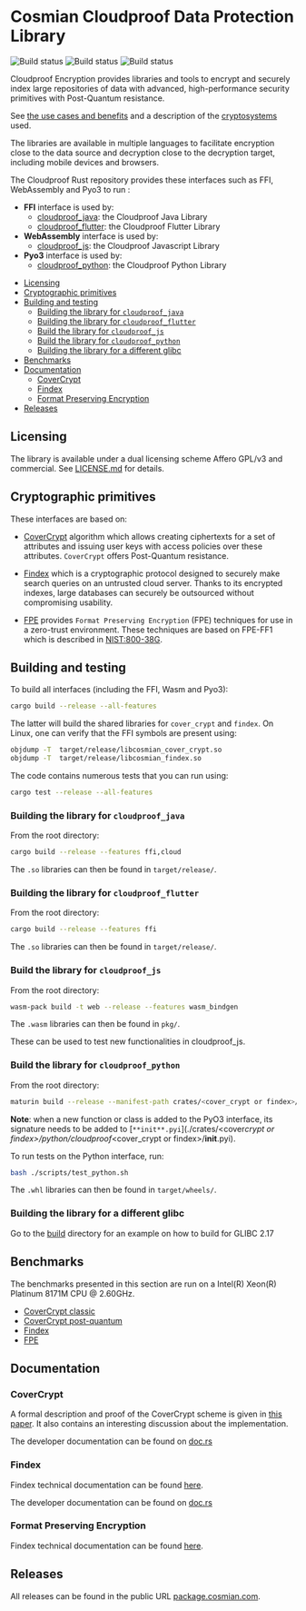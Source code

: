 # Cosmian Cloudproof Data Protection Library

![Build status](https://github.com/Cosmian/cloudproof_rust/actions/workflows/ci.yml/badge.svg)
![Build status](https://github.com/Cosmian/cloudproof_rust/actions/workflows/build.yml/badge.svg)
![Build status](https://github.com/Cosmian/cloudproof_rust/actions/workflows/benches.yml/badge.svg)

Cloudproof Encryption provides libraries and tools to encrypt and securely index large repositories of data with advanced, high-performance security primitives with Post-Quantum resistance.

See [the use cases and benefits](https://docs.cosmian.com/cloudproof_encryption/use_cases_benefits/) and a description of the [cryptosystems](https://docs.cosmian.com/cloudproof_encryption/crypto_systems/) used.

The libraries are available in multiple languages to facilitate encryption close to the data source and decryption close to the decryption target, including mobile devices and browsers.

The Cloudproof Rust repository provides these interfaces such as FFI, WebAssembly and Pyo3 to run :

- **FFI** interface is used by:
  - [cloudproof_java](https://github.com/Cosmian/cloudproof_java): the Cloudproof Java Library
  - [cloudproof_flutter](https://github.com/Cosmian/cloudproof_flutter): the Cloudproof Flutter Library
- **WebAssembly** interface is used by:
  - [cloudproof_js](https://github.com/Cosmian/cloudproof_js): the Cloudproof Javascript Library
- **Pyo3** interface is used by:
  - [cloudproof_python](https://github.com/Cosmian/cloudproof_python): the Cloudproof Python Library

<!-- toc -->

- [Licensing](#licensing)
- [Cryptographic primitives](#cryptographic-primitives)
- [Building and testing](#building-and-testing)
  - [Building the library for `cloudproof_java`](#building-the-library-for-cloudproof_java)
  - [Building the library for `cloudproof_flutter`](#building-the-library-for-cloudproof_flutter)
  - [Build the library for `cloudproof_js`](#build-the-library-for-cloudproof_js)
  - [Build the library for `cloudproof_python`](#build-the-library-for-cloudproof_python)
  - [Building the library for a different glibc](#building-the-library-for-a-different-glibc)
- [Benchmarks](#benchmarks)
- [Documentation](#documentation)
  - [CoverCrypt](#covercrypt)
  - [Findex](#findex)
  - [Format Preserving Encryption](#format-preserving-encryption)
- [Releases](#releases)

<!-- tocstop -->

## Licensing

The library is available under a dual licensing scheme Affero GPL/v3 and commercial. See [LICENSE.md](LICENSE.md) for details.

## Cryptographic primitives

These interfaces are based on:

- [CoverCrypt](https://github.com/Cosmian/cover_crypt) algorithm which allows
  creating ciphertexts for a set of attributes and issuing user keys with access
  policies over these attributes. `CoverCrypt` offers Post-Quantum resistance.

- [Findex](https://github.com/Cosmian/findex) which is a cryptographic protocol designed to securely make search queries on
  an untrusted cloud server. Thanks to its encrypted indexes, large databases can
  securely be outsourced without compromising usability.

- [FPE](./crates/fpe/README.md) provides `Format Preserving Encryption` (FPE) techniques for use in a zero-trust environment. These techniques are based on FPE-FF1 which is described in [NIST:800-38G](https://nvlpubs.nist.gov/nistpubs/specialpublications/nist.sp.800-38g.pdf).

## Building and testing

To build all interfaces (including the FFI, Wasm and Pyo3):

```bash
cargo build --release --all-features
```

The latter will build the shared libraries for `cover_crypt` and `findex`. On Linux, one can verify that the FFI symbols are present using:

```bash
objdump -T  target/release/libcosmian_cover_crypt.so
objdump -T  target/release/libcosmian_findex.so
```

The code contains numerous tests that you can run using:

```bash
cargo test --release --all-features
```

### Building the library for `cloudproof_java`

From the root directory:

```bash
cargo build --release --features ffi,cloud
```

The `.so` libraries can then be found in `target/release/`.

### Building the library for `cloudproof_flutter`

From the root directory:

```bash
cargo build --release --features ffi
```

The `.so` libraries can then be found in `target/release/`.

### Build the library for `cloudproof_js`

From the root directory:

```bash
wasm-pack build -t web --release --features wasm_bindgen
```

The `.wasm` libraries can then be found in `pkg/`.

These can be used to test new functionalities in cloudproof_js.

### Build the library for `cloudproof_python`

From the root directory:

```bash
maturin build --release --manifest-path crates/<cover_crypt or findex>/Cargo.toml --features python
```

**Note**: when a new function or class is added to the PyO3 interface, its
signature needs to be added to
[`**init**.pyi`](./crates/<cover*crypt or findex>/python/cloudproof*<cover_crypt or findex>/**init**.pyi).

To run tests on the Python interface, run:

```bash
bash ./scripts/test_python.sh
```

The `.whl` libraries can then be found in `target/wheels/`.

### Building the library for a different glibc

Go to the [build](build/glibc-2.17/) directory for an example on how to build for GLIBC 2.17

## Benchmarks

The benchmarks presented in this section are run on a Intel(R) Xeon(R) Platinum 8171M CPU @ 2.60GHz.

- [CoverCrypt classic](https://github.com/Cosmian/cover_crypt/blob/main/benches/BENCHMARKS_classic.md)
- [CoverCrypt post-quantum](https://github.com/Cosmian/cover_crypt/blob/main/benches/BENCHMARKS_hybridized.md)
- [Findex](https://github.com/Cosmian/findex/blob/develop/benches/BENCHMARKS.md)
- [FPE](./crates/fpe/benches/BENCHMARKS.md)

## Documentation

### CoverCrypt

A formal description and proof of the CoverCrypt scheme is given in [this paper](https://github.com/Cosmian/cover_crypt/blob/main/bib/CoverCrypt.pdf).
It also contains an interesting discussion about the implementation.

The developer documentation can be found on [doc.rs](https://docs.rs/cosmian_cover_crypt/latest/cosmian_cover_crypt/index.html)

### Findex

Findex technical documentation can be found [here](https://github.com/Cosmian/findex/blob/main/documentation/Findex.pdf).

The developer documentation can be found on [doc.rs](https://docs.rs/cosmian_findex/latest/cosmian_findex/index.html)

### Format Preserving Encryption

Findex technical documentation can be found [here](./crates/fpe/documentation/FPE.pdf).

## Releases

All releases can be found in the public URL [package.cosmian.com](https://package.cosmian.com).
